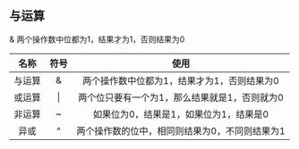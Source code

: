 ## 与运算
& 两个操作数中位都为1，结果才为1，否则结果为0

名称 |  符号 | 使用
:---:|:---:|:---:
与运算| & | 两个操作数中位都为1，结果才为1，否则结果为0
或运算| \| | 两个位只要有一个为1，那么结果就是1，否则就为0
非运算| ~ | 如果位为0，结果是1，如果位为1，结果是0
异或  | ^ |两个操作数的位中，相同则结果为0，不同则结果为1

